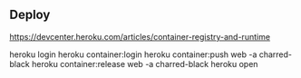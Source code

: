 Deploy
------

https://devcenter.heroku.com/articles/container-registry-and-runtime

heroku login
heroku container:login
heroku container:push web -a charred-black
heroku container:release web -a charred-black
heroku open